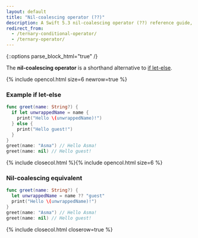 ```yaml
---
layout: default
title: "Nil-coalescing operator (??)"
description: A Swift 5.3 nil-coalescing operator (??) reference guide, with an example and a comparison to let-else.
redirect_from:
  - /ternary-conditional-operator/
  - /ternary-operator/
---
```

{::options parse_block_html="true" /}

The **nil-coalescing  operator** is a shorthand alternative to [if let-else](/if).

{% include opencol.html size=6 newrow=true %}

### Example if let-else

```swift
func greet(name: String?) {
  if let unwrappedName = name {
    print("Hello \(unwrappedName)!")
  } else {
    print("Hello guest!")
  }  
}
greet(name: "Asma") // Hello Asma!
greet(name: nil) // Hello guest!
```

{% include closecol.html %}{% include opencol.html size=6 %}

### Nil-coalescing equivalent

```swift
func greet(name: String?) {
  let unwrappedName = name ?? "guest"
  print("Hello \(unwrappedName)!")
}
greet(name: "Asma") // Hello Asma!
greet(name: nil) // Hello guest!
```

{% include closecol.html closerow=true %}